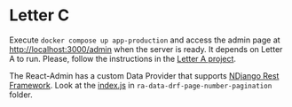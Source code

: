 # Letter C

Execute `docker compose up app-production` and access the admin page at [http://localhost:3000/admin](http://localhost:3000) when the server is ready. It depends on Letter A to run. Please, follow the instructions in the [Letter A project](../a/README.md).

The React-Admin has a custom Data Provider that supports [NDjango Rest Framework](https://github.com/juntossomosmais/NDjango.RestFramework). Look at the [index.js](src/ra-data-ndjango-rest-framework-pagination/index.js) in `ra-data-drf-page-number-pagination` folder.
